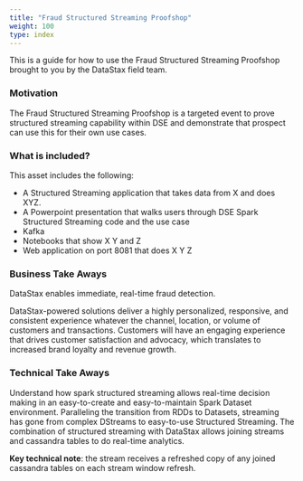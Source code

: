 ```yaml
---
title: "Fraud Structured Streaming Proofshop"
weight: 100
type: index
---
```


This is a guide for how to use the Fraud Structured Streaming Proofshop brought to you by the DataStax field team.

### Motivation

The Fraud Structured Streaming Proofshop is a targeted event to prove structured streaming capability within DSE and demonstrate that prospect can use this for their own use cases.  


### What is included?

This asset includes the following:
 - A Structured Streaming application that takes data from X and does XYZ.
 - A Powerpoint presentation that walks users through DSE Spark Structured Streaming code and the use case
 - Kafka
 - Notebooks that show X Y and Z
 - Web application on port 8081 that does X Y Z


### Business Take Aways

DataStax enables immediate, real-time fraud detection.

DataStax-powered solutions deliver a highly personalized, responsive, and consistent experience whatever the channel, location, or volume of customers and transactions. Customers will have an engaging experience that drives customer satisfaction and advocacy, which translates to increased brand loyalty and revenue growth.

### Technical Take Aways

Understand how spark structured streaming allows real-time decision making in an easy-to-create and easy-to-maintain Spark Dataset environment. Paralleling the transition from RDDs to Datasets, streaming has gone from complex DStreams to easy-to-use Structured Streaming. The combination of structured streaming with DataStax allows joining streams and cassandra tables to do real-time analytics.

**Key technical note**:  the stream receives a refreshed copy of any joined cassandra tables on each stream window refresh.
